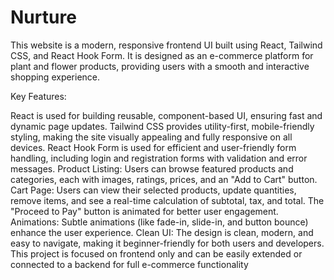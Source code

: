 # Nurture
This website is a modern, responsive frontend UI built using React, Tailwind CSS, and React Hook Form. It is designed as an e-commerce platform for plant and flower products, providing users with a smooth and interactive shopping experience.

Key Features:

React is used for building reusable, component-based UI, ensuring fast and dynamic page updates.
Tailwind CSS provides utility-first, mobile-friendly styling, making the site visually appealing and fully responsive on all devices.
React Hook Form is used for efficient and user-friendly form handling, including login and registration forms with validation and error messages.
Product Listing: Users can browse featured products and categories, each with images, ratings, prices, and an "Add to Cart" button.
Cart Page: Users can view their selected products, update quantities, remove items, and see a real-time calculation of subtotal, tax, and total. The "Proceed to Pay" button is animated for better user engagement.
Animations: Subtle animations (like fade-in, slide-in, and button bounce) enhance the user experience.
Clean UI: The design is clean, modern, and easy to navigate, making it beginner-friendly for both users and developers.
This project is focused on frontend only and can be easily extended or connected to a backend for full e-commerce functionality
